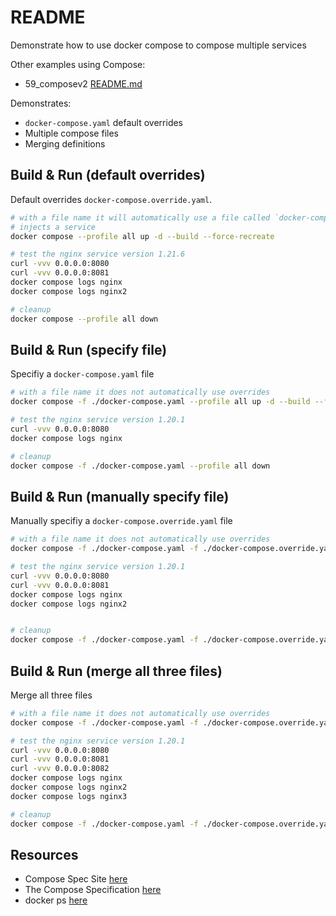# README

Demonstrate how to use docker compose to compose multiple services

Other examples using Compose:

* 59_composev2 [README.md](../59_composev2/README.md)  

Demonstrates:

* `docker-compose.yaml` default overrides
* Multiple compose files
* Merging definitions

## Build & Run (default overrides)

Default overrides `docker-compose.override.yaml`.

```sh
# with a file name it will automatically use a file called `docker-compose.override.yaml`
# injects a service 
docker compose --profile all up -d --build --force-recreate

# test the nginx service version 1.21.6
curl -vvv 0.0.0.0:8080
curl -vvv 0.0.0.0:8081
docker compose logs nginx
docker compose logs nginx2

# cleanup
docker compose --profile all down             
```

## Build & Run (specify file)

Specifiy a `docker-compose.yaml` file

```sh
# with a file name it does not automatically use overrides
docker compose -f ./docker-compose.yaml --profile all up -d --build --force-recreate

# test the nginx service version 1.20.1
curl -vvv 0.0.0.0:8080
docker compose logs nginx

# cleanup
docker compose -f ./docker-compose.yaml --profile all down             
```

## Build & Run (manually specify file)

Manually specifiy a `docker-compose.override.yaml` file

```sh
# with a file name it does not automatically use overrides
docker compose -f ./docker-compose.yaml -f ./docker-compose.override.yaml --profile all up -d --build --force-recreate

# test the nginx service version 1.20.1
curl -vvv 0.0.0.0:8080
curl -vvv 0.0.0.0:8081
docker compose logs nginx
docker compose logs nginx2


# cleanup
docker compose -f ./docker-compose.yaml -f ./docker-compose.override.yaml --profile all down             
```

## Build & Run (merge all three files)

Merge all three files  

```sh
# with a file name it does not automatically use overrides
docker compose -f ./docker-compose.yaml -f ./docker-compose.override.yaml -f ./docker-compose.nginx3.yaml --profile all up -d --build --force-recreate

# test the nginx service version 1.20.1
curl -vvv 0.0.0.0:8080
curl -vvv 0.0.0.0:8081
curl -vvv 0.0.0.0:8082
docker compose logs nginx
docker compose logs nginx2
docker compose logs nginx3

# cleanup
docker compose -f ./docker-compose.yaml -f ./docker-compose.override.yaml -f ./docker-compose.nginx3.yaml --profile all down
```

## Resources

* Compose Spec Site [here](https://www.compose-spec.io/)
* The Compose Specification [here](https://github.com/compose-spec/compose-spec/blob/master/spec.md)
* docker ps [here](https://docs.docker.com/engine/reference/commandline/ps/)
